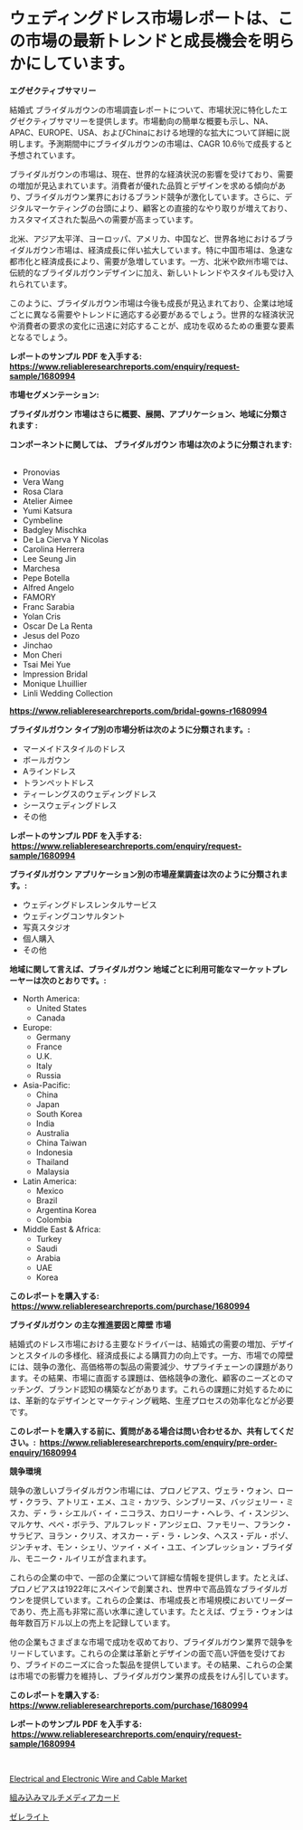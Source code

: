 <p><h1>ウェディングドレス市場レポートは、この市場の最新トレンドと成長機会を明らかにしています。</h1></p><p><strong>エグゼクティブサマリー</strong></p>
<p><p>結婚式 ブライダルガウンの市場調査レポートについて、市場状況に特化したエグゼクティブサマリーを提供します。市場動向の簡単な概要も示し、NA、APAC、EUROPE、USA、およびChinaにおける地理的な拡大について詳細に説明します。予測期間中にブライダルガウンの市場は、CAGR 10.6％で成長すると予想されています。</p><p>ブライダルガウンの市場は、現在、世界的な経済状況の影響を受けており、需要の増加が見込まれています。消費者が優れた品質とデザインを求める傾向があり、ブライダルガウン業界におけるブランド競争が激化しています。さらに、デジタルマーケティングの台頭により、顧客との直接的なやり取りが増えており、カスタマイズされた製品への需要が高まっています。</p><p>北米、アジア太平洋、ヨーロッパ、アメリカ、中国など、世界各地におけるブライダルガウン市場は、経済成長に伴い拡大しています。特に中国市場は、急速な都市化と経済成長により、需要が急増しています。一方、北米や欧州市場では、伝統的なブライダルガウンデザインに加え、新しいトレンドやスタイルも受け入れられています。</p><p>このように、ブライダルガウン市場は今後も成長が見込まれており、企業は地域ごとに異なる需要やトレンドに適応する必要があるでしょう。世界的な経済状況や消費者の要求の変化に迅速に対応することが、成功を収めるための重要な要素となるでしょう。</p></p>
<p><strong>レポートのサンプル PDF を入手する: <a href="https://www.reliableresearchreports.com/enquiry/request-sample/1680994">https://www.reliableresearchreports.com/enquiry/request-sample/1680994</a></strong></p>
<p><strong>市場セグメンテーション:</strong></p>
<p><strong> ブライダルガウン 市場はさらに概要、展開、アプリケーション、地域に分類されます :</strong></p>
<p><strong>コンポーネントに関しては、 ブライダルガウン 市場は次のように分類されます: &nbsp;</strong></p>
<p><ul><li>Pronovias</li><li>Vera Wang</li><li>Rosa Clara</li><li>Atelier Aimee</li><li>Yumi Katsura</li><li>Cymbeline</li><li>Badgley Mischka</li><li>De La Cierva Y Nicolas</li><li>Carolina Herrera</li><li>Lee Seung Jin</li><li>Marchesa</li><li>Pepe Botella</li><li>Alfred Angelo</li><li>FAMORY</li><li>Franc Sarabia</li><li>Yolan Cris</li><li>Oscar De La Renta</li><li>Jesus del Pozo</li><li>Jinchao</li><li>Mon Cheri</li><li>Tsai Mei Yue</li><li>Impression Bridal</li><li>Monique Lhuillier</li><li>Linli Wedding Collection</li></ul></p>
<p><strong><a href="https://www.reliableresearchreports.com/bridal-gowns-r1680994">https://www.reliableresearchreports.com/bridal-gowns-r1680994</a></strong></p>
<p><strong> ブライダルガウン タイプ別の市場分析は次のように分類されます。:</strong></p>
<p><ul><li>マーメイドスタイルのドレス</li><li>ボールガウン</li><li>Aラインドレス</li><li>トランペットドレス</li><li>ティーレングスのウェディングドレス</li><li>シースウェディングドレス</li><li>その他</li></ul></p>
<p><strong>レポートのサンプル PDF を入手する: &nbsp;<a href="https://www.reliableresearchreports.com/enquiry/request-sample/1680994">https://www.reliableresearchreports.com/enquiry/request-sample/1680994</a></strong></p>
<p><strong> ブライダルガウン アプリケーション別の市場産業調査は次のように分類されます。:</strong></p>
<p><ul><li>ウェディングドレスレンタルサービス</li><li>ウェディングコンサルタント</li><li>写真スタジオ</li><li>個人購入</li><li>その他</li></ul></p>
<p><strong>地域に関して言えば、ブライダルガウン 地域ごとに利用可能なマーケットプレーヤーは次のとおりです。:</strong></p>
<p><ul>
    <li>
        North America:
        <ul>
            <li>United States</li>
            <li>Canada</li>
        </ul>
    </li>
    <li>
        Europe:
        <ul>
            <li>Germany</li>
            <li>France</li>
            <li>U.K.</li>
            <li>Italy</li>
            <li>Russia</li>
        </ul>
    </li>
    <li>
        Asia-Pacific:
        <ul>
            <li>China</li>
            <li>Japan</li>
            <li>South Korea</li>
            <li>India</li>
            <li>Australia</li>
            <li>China Taiwan</li>
            <li>Indonesia</li>
            <li>Thailand</li>
            <li>Malaysia</li>
        </ul>
    </li>
    <li>
        Latin America:
        <ul>
            <li>Mexico</li>
            <li>Brazil</li>
            <li>Argentina Korea</li>
            <li>Colombia</li>
        </ul>
    </li>
    <li>
        Middle East & Africa:
        <ul>
            <li>Turkey</li>
            <li>Saudi</li>
            <li>Arabia</li>
            <li>UAE</li>
            <li>Korea</li>
        </ul>
    </li>
    </ul></p>
<p><strong>このレポートを購入する: &nbsp;<a href="https://www.reliableresearchreports.com/purchase/1680994">https://www.reliableresearchreports.com/purchase/1680994</a></strong></p>
<p><strong>ブライダルガウン の主な推進要因と障壁 市場</strong></p>
<p><p>結婚式のドレス市場における主要なドライバーは、結婚式の需要の増加、デザインとスタイルの多様化、経済成長による購買力の向上です。一方、市場での障壁には、競争の激化、高価格帯の製品の需要減少、サプライチェーンの課題があります。その結果、市場に直面する課題は、価格競争の激化、顧客のニーズとのマッチング、ブランド認知の構築などがあります。これらの課題に対処するためには、革新的なデザインとマーケティング戦略、生産プロセスの効率化などが必要です。</p></p>
<p><strong>このレポートを購入する前に、質問がある場合は問い合わせるか、共有してください。:&nbsp; <a href="https://www.reliableresearchreports.com/enquiry/pre-order-enquiry/1680994">https://www.reliableresearchreports.com/enquiry/pre-order-enquiry/1680994</a></strong></p>
<p><strong>競争環境</strong></p>
<p><p>競争の激しいブライダルガウン市場には、プロノビアス、ヴェラ・ウォン、ローザ・クララ、アトリエ・エメ、ユミ・カツラ、シンブリーヌ、バッジェリー・ミスカ、デ・ラ・シエルバ・イ・ニコラス、カロリーナ・ヘレラ、イ・スンジン、マルケサ、ペペ・ボテラ、アルフレッド・アンジェロ、ファモリー、フランク・サラビア、ヨラン・クリス、オスカー・デ・ラ・レンタ、ヘスス・デル・ポゾ、ジンチャオ、モン・シェリ、ツァイ・メイ・ユエ、インプレッション・ブライダル、モニーク・ルイリエが含まれます。</p><p>これらの企業の中で、一部の企業について詳細な情報を提供します。たとえば、プロノビアスは1922年にスペインで創業され、世界中で高品質なブライダルガウンを提供しています。これらの企業は、市場成長と市場規模においてリーダーであり、売上高も非常に高い水準に達しています。たとえば、ヴェラ・ウォンは毎年数百万ドル以上の売上を記録しています。</p><p>他の企業もさまざまな市場で成功を収めており、ブライダルガウン業界で競争をリードしています。これらの企業は革新とデザインの面で高い評価を受けており、ブライドのニーズに合った製品を提供しています。その結果、これらの企業は市場での影響力を維持し、ブライダルガウン業界の成長をけん引しています。</p></p>
<p><strong>このレポートを購入する: &nbsp; <a href="https://www.reliableresearchreports.com/purchase/1680994">https://www.reliableresearchreports.com/purchase/1680994</a></strong></p>
<p><strong>レポートのサンプル PDF を入手する: &nbsp;<a href="https://www.reliableresearchreports.com/enquiry/request-sample/1680994">https://www.reliableresearchreports.com/enquiry/request-sample/1680994</a></strong><strong></strong></p>
<p>&nbsp;</p>
<p><p><a href="https://sulfuric-clavicle-d39.notion.site/Decoding-Electrical-and-Electronic-Wire-and-Cable-Market-Metrics-Market-Share-Trends-and-Growth-P-eb16e42499da44dfba413b66a780dcb1">Electrical and Electronic Wire and Cable Market</a></p><p><a href="https://medium.com/@diegomoen2016/%E5%9F%8B%E3%82%81%E8%BE%BC%E3%81%BF%E3%83%9E%E3%83%AB%E3%83%81%E3%83%A1%E3%83%87%E3%82%A3%E3%82%A2%E3%82%AB%E3%83%BC%E3%83%89%E5%B8%82%E5%A0%B4-2031%E5%B9%B4%E3%81%BE%E3%81%A7%E3%81%AE%E6%88%90%E5%8A%9F%E3%82%92%E5%8F%8E%E3%82%81%E3%82%8B%E3%81%9F%E3%82%81%E3%81%AE%E3%83%93%E3%82%B8%E3%83%8D%E3%82%B9%E6%88%A6%E7%95%A5%E3%81%AE%E9%8D%B5-dd745c08b7b7">組み込みマルチメディアカード</a></p><p><a href="https://medium.com/@wilmerwalsh1/zellerite%E5%B8%82%E5%A0%B4-%E6%88%90%E5%8A%9F%E3%81%97%E3%81%9F%E3%83%93%E3%82%B8%E3%83%8D%E3%82%B9%E6%88%A6%E7%95%A5%E3%81%AE%E9%8D%B52031%E5%B9%B4%E3%81%BE%E3%81%A7%E3%81%AE%E4%BA%88%E6%B8%AC-b7a96481b7e7">ゼレライト</a></p></p>
